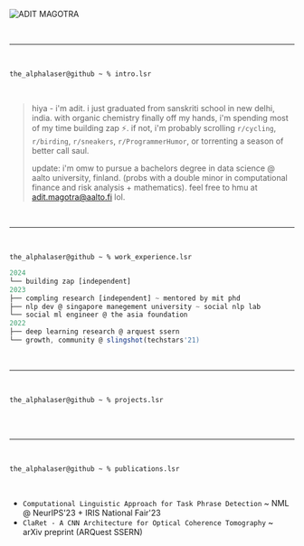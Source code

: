 
![ADIT MAGOTRA](https://github.com/AlphaLaser/AlphaLaser/assets/59497243/3c821893-c431-4ada-bc53-aeaf6476b8e4)

<br>
<hr>
<br>

```shell
the_alphalaser@github ~ % intro.lsr
```

<br>

> hiya - i'm adit. i just graduated from sanskriti school in new delhi, india. with organic chemistry finally off my hands, i'm spending most of my time building zap ⚡️. if not, i'm probably scrolling `r/cycling`, `r/birding`, `r/sneakers`, `r/ProgrammerHumor`, or torrenting a season of better call saul.
>
> update: i'm omw to pursue a bachelors degree in data science @ aalto university, finland. (probs with a double minor in computational finance and risk analysis + mathematics). feel free to hmu at adit.magotra@aalto.fi lol.

<br>
<hr>
<br>
  
```shell
the_alphalaser@github ~ % work_experience.lsr
```

```js
2024
└── building zap [independent]
2023
├── compling research [independent] ~ mentored by mit phd 
├── nlp dev @ singapore manegement university ~ social nlp lab
└── social ml engineer @ the asia foundation
2022
├── deep learning research @ arquest ssern
└── growth, community @ slingshot(techstars'21)
```

<br>
<hr>
<br>

```shell
the_alphalaser@github ~ % projects.lsr
```
<br>

<br>
<hr>
<br>

```shell
the_alphalaser@github ~ % publications.lsr
```
<br>

- `Computational Linguistic Approach for Task Phrase Detection` ~ NML @ NeurIPS'23 + IRIS National Fair'23
- `ClaRet - A CNN Architecture for Optical Coherence Tomography` ~ arXiv preprint (ARQuest SSERN)
